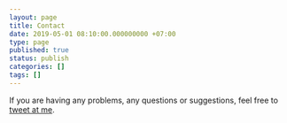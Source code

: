 ```yaml
---
layout: page
title: Contact
date: 2019-05-01 08:10:00.000000000 +07:00
type: page
published: true
status: publish
categories: []
tags: []
---
```


If you are having any problems, any questions or suggestions, feel free to [tweet at me](https://twitter.com/intent/tweet?text=%40ngvlongit1).
